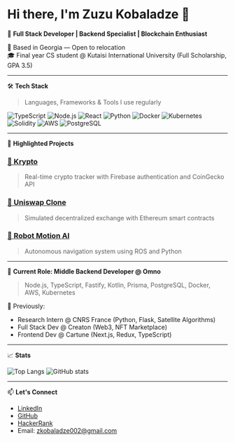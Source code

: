 # Hi there, I'm Zuzu Kobaladze 👋

🎯 **Full Stack Developer | Backend Specialist | Blockchain Enthusiast**

📍 Based in Georgia — Open to relocation  
🎓 Final year CS student @ Kutaisi International University (Full Scholarship, GPA 3.5)

---

🛠️ **Tech Stack**
> Languages, Frameworks & Tools I use regularly

![TypeScript](https://img.shields.io/badge/TypeScript-%23007ACC.svg?style=flat&logo=typescript&logoColor=white)
![Node.js](https://img.shields.io/badge/Node.js-%23339933.svg?style=flat&logo=node.js&logoColor=white)
![React](https://img.shields.io/badge/React-%2320232a.svg?style=flat&logo=react&logoColor=%2361DAFB)
![Python](https://img.shields.io/badge/Python-%2314354C.svg?style=flat&logo=python&logoColor=white)
![Docker](https://img.shields.io/badge/Docker-%230db7ed.svg?style=flat&logo=docker&logoColor=white)
![Kubernetes](https://img.shields.io/badge/Kubernetes-%23326ce5.svg?style=flat&logo=kubernetes&logoColor=white)
![Solidity](https://img.shields.io/badge/Solidity-%23363636.svg?style=flat&logo=solidity&logoColor=white)
![AWS](https://img.shields.io/badge/AWS-%23FF9900.svg?style=flat&logo=amazon-aws&logoColor=white)
![PostgreSQL](https://img.shields.io/badge/PostgreSQL-%23316192.svg?style=flat&logo=postgresql&logoColor=white)

---

🚀 **Highlighted Projects**

### [💸 Krypto](https://krypto-change.netlify.app/)
> Real-time crypto tracker with Firebase authentication and CoinGecko API

### [🔁 Uniswap Clone](https://uniclone2.netlify.app/)
> Simulated decentralized exchange with Ethereum smart contracts

### [🤖 Robot Motion AI](https://github.com/zuzukobaladze/gedi_on_steroids)
> Autonomous navigation system using ROS and Python

---

🧠 **Current Role: Middle Backend Developer @ Omno**
> Node.js, TypeScript, Fastify, Kotlin, Prisma, PostgreSQL, Docker, AWS, Kubernetes

🧪 Previously:  
- Research Intern @ CNRS France (Python, Flask, Satellite Algorithms)  
- Full Stack Dev @ Creaton (Web3, NFT Marketplace)  
- Frontend Dev @ Cartune (Next.js, Redux, TypeScript)

---

📈 **Stats**

![Top Langs](https://github-readme-stats.vercel.app/api/top-langs/?username=zuzukobaladze&layout=compact&theme=radical)
![GitHub stats](https://github-readme-stats.vercel.app/api?username=zuzukobaladze&show_icons=true&theme=radical)

---

📫 **Let's Connect**
- [LinkedIn](https://www.linkedin.com/in/zurab-kobaladze-491b3b1bb)
- [GitHub](https://github.com/zuzukobaladze)
- [HackerRank](https://www.hackerrank.com/profile/zkobaladze002)
- Email: zkobaladze002@gmail.com
